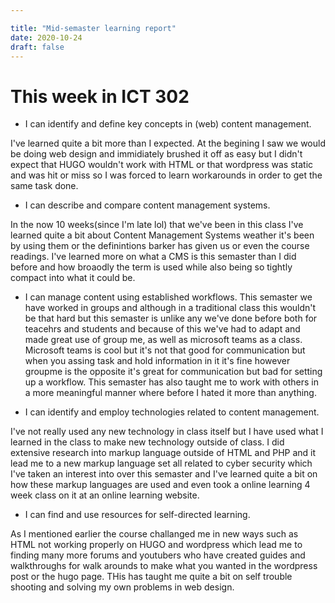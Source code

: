 ```yaml
---

title: "Mid-semaster learning report"
date: 2020-10-24
draft: false
---
```


# This week in ICT 302
- I can identify and define key concepts in (web) content management.
 
I've learned quite a bit more than I expected. At the begining I saw we would be doing web design and immidiately brushed it off as easy but I didn't expect that HUGO wouldn't
work with HTML or that wordpress was static and was hit or miss so I was forced to learn workarounds in order to get the same task done.
 
 - I can describe and compare content management systems.

In the now 10 weeks(since I'm late lol) that we've been in this class I've learned quite a bit about Content Management Systems weather it's been by using them or the definintions barker has given us or
even the course readings. I've learned more on what a CMS is this semaster than I did before and how broaodly the term is used while also being so tightly compact into what it could be.

- I can manage content using established workflows.
This semaster we have worked in groups and although in a traditional class this wouldn't be that hard but this semaster is unlike any we've done before both for teacehrs and students
and because of this we've had to adapt and made great use of group me, as well as microsoft teams as a class. Microsoft teams is cool but it's not that good for communication but when 
you assing task and hold information in it it's fine however groupme is the opposite it's great for communication but bad for setting up a workflow. This semaster has also taught me to work with others in
a more meaningful manner where before I hated it more than anything.

 - I can identify and employ technologies related to content management.

 I've not really used any new technology in class itself but I have used what I learned in the class to make new technology outside of class. I did extensive research into
 markup language outside of HTML and PHP and it lead me to a new markup language set all related to cyber security which I've taken an interest into over this semaster and I've learned
 quite a bit on how these markup languages are used and even took a online learning 4 week class on it at an online learning website.
 
 - I can find and use resources for self-directed learning.
 
As I mentioned earlier the course challanged me in new ways such as HTML not working properly on HUGO and wordpress which lead me to finding many more forums and youtubers who 
have created guides and walkthroughs for walk arounds to make what you wanted in the wordpress post or the hugo page. THis has taught me quite a bit on self trouble shooting and 
solving my own problems in web design.
